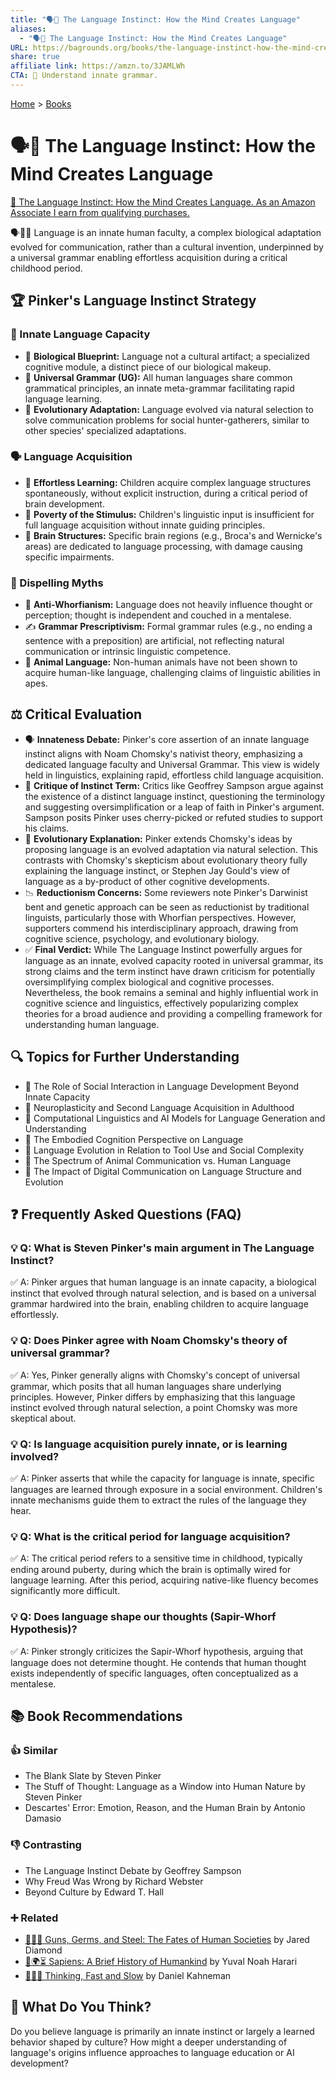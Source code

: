 ```yaml
---
title: "🗣️🧠 The Language Instinct: How the Mind Creates Language"
aliases:
  - "🗣️🧠 The Language Instinct: How the Mind Creates Language"
URL: https://bagrounds.org/books/the-language-instinct-how-the-mind-creates-language
share: true
affiliate link: https://amzn.to/3JAMLWh
CTA: 🧠 Understand innate grammar.
---
```

[Home](../index.md) > [Books](./index.md)  
# 🗣️🧠 The Language Instinct: How the Mind Creates Language  
[🛒 The Language Instinct: How the Mind Creates Language. As an Amazon Associate I earn from qualifying purchases.](https://amzn.to/3JAMLWh)  
  
🗣️🧠🧬 Language is an innate human faculty, a complex biological adaptation evolved for communication, rather than a cultural invention, underpinned by a universal grammar enabling effortless acquisition during a critical childhood period.  
  
## 🏆 Pinker's Language Instinct Strategy  
  
### 🧠 Innate Language Capacity  
* 🧬 **Biological Blueprint:** Language not a cultural artifact; a specialized cognitive module, a distinct piece of our biological makeup.  
* 📜 **Universal Grammar (UG):** All human languages share common grammatical principles, an innate meta-grammar facilitating rapid language learning.  
* 🌱 **Evolutionary Adaptation:** Language evolved via natural selection to solve communication problems for social hunter-gatherers, similar to other species' specialized adaptations.  
  
### 🗣️ Language Acquisition  
* 👶 **Effortless Learning:** Children acquire complex language structures spontaneously, without explicit instruction, during a critical period of brain development.  
* 🧩 **Poverty of the Stimulus:** Children's linguistic input is insufficient for full language acquisition without innate guiding principles.  
* 🧠 **Brain Structures:** Specific brain regions (e.g., Broca's and Wernicke's areas) are dedicated to language processing, with damage causing specific impairments.  
  
### 🚫 Dispelling Myths  
* 🧠 **Anti-Whorfianism:** Language does not heavily influence thought or perception; thought is independent and couched in a mentalese.  
* ✍️ **Grammar Prescriptivism:** Formal grammar rules (e.g., no ending a sentence with a preposition) are artificial, not reflecting natural communication or intrinsic linguistic competence.  
* 🐒 **Animal Language:** Non-human animals have not been shown to acquire human-like language, challenging claims of linguistic abilities in apes.  
  
## ⚖️ Critical Evaluation  
  
* 🗣️ **Innateness Debate:** Pinker's core assertion of an innate language instinct aligns with Noam Chomsky's nativist theory, emphasizing a dedicated language faculty and Universal Grammar. This view is widely held in linguistics, explaining rapid, effortless child language acquisition.  
* 🤔 **Critique of Instinct Term:** Critics like Geoffrey Sampson argue against the existence of a distinct language instinct, questioning the terminology and suggesting oversimplification or a leap of faith in Pinker's argument. Sampson posits Pinker uses cherry-picked or refuted studies to support his claims.  
* 🌱 **Evolutionary Explanation:** Pinker extends Chomsky's ideas by proposing language is an evolved adaptation via natural selection. This contrasts with Chomsky's skepticism about evolutionary theory fully explaining the language instinct, or Stephen Jay Gould's view of language as a by-product of other cognitive developments.  
* 📉 **Reductionism Concerns:** Some reviewers note Pinker's Darwinist bent and genetic approach can be seen as reductionist by traditional linguists, particularly those with Whorfian perspectives. However, supporters commend his interdisciplinary approach, drawing from cognitive science, psychology, and evolutionary biology.  
* ✅ **Final Verdict:** While The Language Instinct powerfully argues for language as an innate, evolved capacity rooted in universal grammar, its strong claims and the term instinct have drawn criticism for potentially oversimplifying complex biological and cognitive processes. Nevertheless, the book remains a seminal and highly influential work in cognitive science and linguistics, effectively popularizing complex theories for a broad audience and providing a compelling framework for understanding human language.  
  
## 🔍 Topics for Further Understanding  
  
* 🤝 The Role of Social Interaction in Language Development Beyond Innate Capacity  
* 🧠 Neuroplasticity and Second Language Acquisition in Adulthood  
* 🤖 Computational Linguistics and AI Models for Language Generation and Understanding  
* 👤 The Embodied Cognition Perspective on Language  
* 🌱 Language Evolution in Relation to Tool Use and Social Complexity  
* 🐾 The Spectrum of Animal Communication vs. Human Language  
* 📱 The Impact of Digital Communication on Language Structure and Evolution  
  
## ❓ Frequently Asked Questions (FAQ)  
  
### 💡 Q: What is Steven Pinker's main argument in The Language Instinct?  
✅ A: Pinker argues that human language is an innate capacity, a biological instinct that evolved through natural selection, and is based on a universal grammar hardwired into the brain, enabling children to acquire language effortlessly.  
  
### 💡 Q: Does Pinker agree with Noam Chomsky's theory of universal grammar?  
✅ A: Yes, Pinker generally aligns with Chomsky's concept of universal grammar, which posits that all human languages share underlying principles. However, Pinker differs by emphasizing that this language instinct evolved through natural selection, a point Chomsky was more skeptical about.  
  
### 💡 Q: Is language acquisition purely innate, or is learning involved?  
✅ A: Pinker asserts that while the capacity for language is innate, specific languages are learned through exposure in a social environment. Children's innate mechanisms guide them to extract the rules of the language they hear.  
  
### 💡 Q: What is the critical period for language acquisition?  
✅ A: The critical period refers to a sensitive time in childhood, typically ending around puberty, during which the brain is optimally wired for language learning. After this period, acquiring native-like fluency becomes significantly more difficult.  
  
### 💡 Q: Does language shape our thoughts (Sapir-Whorf Hypothesis)?  
✅ A: Pinker strongly criticizes the Sapir-Whorf hypothesis, arguing that language does not determine thought. He contends that human thought exists independently of specific languages, often conceptualized as a mentalese.  
  
## 📚 Book Recommendations  
  
### 👍 Similar  
* The Blank Slate by Steven Pinker  
* The Stuff of Thought: Language as a Window into Human Nature by Steven Pinker  
* Descartes' Error: Emotion, Reason, and the Human Brain by Antonio Damasio  
  
### 👎 Contrasting  
* The Language Instinct Debate by Geoffrey Sampson  
* Why Freud Was Wrong by Richard Webster  
* Beyond Culture by Edward T. Hall  
  
### ➕ Related  
* [🔫🦠🔩 Guns, Germs, and Steel: The Fates of Human Societies](./guns-germs-and-steel-the-fates-of-human-societies.md) by Jared Diamond  
* [📜🌍⏳ Sapiens: A Brief History of Humankind](./sapiens-a-brief-history-of-humankind.md) by Yuval Noah Harari  
* [🤔🐇🐢 Thinking, Fast and Slow](./thinking-fast-and-slow.md) by Daniel Kahneman  
  
## 🫵 What Do You Think?  
Do you believe language is primarily an innate instinct or largely a learned behavior shaped by culture? How might a deeper understanding of language's origins influence approaches to language education or AI development?